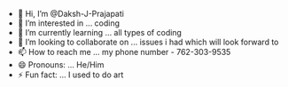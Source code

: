 - 👋 Hi, I’m @Daksh-J-Prajapati
- 👀 I’m interested in ... coding
- 🌱 I’m currently learning ... all types of coding
- 💞️ I’m looking to collaborate on ... issues i had which will look forward to 
- 📫 How to reach me ... my phone number - 762-303-9535
- 😄 Pronouns: ... He/Him
- ⚡ Fun fact: ... I used to do art

<!---
Daksh-J-Prajapati/Daksh-J-Prajapati is a ✨ special ✨ repository because its `README.md` (this file) appears on your GitHub profile.
You can click the Preview link to take a look at your changes.
--->
